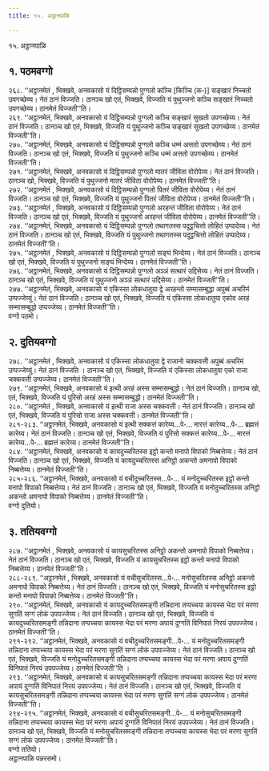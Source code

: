 ```yaml
---
title: १५. अट्ठानपाळि

---
```

१५. अट्ठानपाळि  


## १. पठमवग्गो

२६८. ‘‘अट्ठानमेतं , भिक्खवे, अनवकासो यं दिट्ठिसम्पन्नो पुग्गलो कञ्चि [किञ्चि (क॰)] सङ्खारं निच्चतो उपगच्छेय्य। नेतं ठानं विज्जति। ठानञ्च खो एतं, भिक्खवे, विज्जति यं पुथुज्जनो कञ्चि सङ्खारं निच्चतो उपगच्छेय्य। ठानमेतं विज्जती’’ति।  
२६९. ‘‘अट्ठानमेतं, भिक्खवे, अनवकासो यं दिट्ठिसम्पन्नो पुग्गलो कञ्चि सङ्खारं सुखतो उपगच्छेय्य। नेतं ठानं विज्जति। ठानञ्च खो एतं, भिक्खवे, विज्जति यं पुथुज्जनो कञ्चि सङ्खारं सुखतो उपगच्छेय्य। ठानमेतं विज्जती’’ति।  
२७०. ‘‘अट्ठानमेतं, भिक्खवे, अनवकासो यं दिट्ठिसम्पन्नो पुग्गलो कञ्चि धम्मं अत्ततो उपगच्छेय्य। नेतं ठानं विज्जति। ठानञ्च खो एतं, भिक्खवे, विज्जति यं पुथुज्जनो कञ्चि धम्मं अत्ततो उपगच्छेय्य। ठानमेतं विज्जती’’ति।  
२७१. ‘‘अट्ठानमेतं, भिक्खवे, अनवकासो यं दिट्ठिसम्पन्नो पुग्गलो मातरं जीविता वोरोपेय्य। नेतं ठानं विज्जति। ठानञ्च खो, भिक्खवे, विज्जति यं पुथुज्जनो मातरं जीविता वोरोपेय्य। ठानमेतं विज्जती’’ति।  
२७२. ‘‘अट्ठानमेतं , भिक्खवे, अनवकासो यं दिट्ठिसम्पन्नो पुग्गलो पितरं जीविता वोरोपेय्य। नेतं ठानं विज्जति। ठानञ्च खो एतं, भिक्खवे, विज्जति यं पुथुज्जनो पितरं जीविता वोरोपेय्य। ठानमेतं विज्जती’’ति।  
२७३. ‘‘अट्ठानमेतं , भिक्खवे, अनवकासो यं दिट्ठिसम्पन्नो पुग्गलो अरहन्तं जीविता वोरोपेय्य। नेतं ठानं विज्जति। ठानञ्च खो एतं, भिक्खवे, विज्जति यं पुथुज्जनो अरहन्तं जीविता वोरोपेय्य। ठानमेतं विज्जती’’ति।  
२७४. ‘‘अट्ठानमेतं, भिक्खवे, अनवकासो यं दिट्ठिसम्पन्नो पुग्गलो तथागतस्स पदुट्ठचित्तो लोहितं उप्पादेय्य। नेतं ठानं विज्जति। ठानञ्च खो एतं, भिक्खवे, विज्जति यं पुथुज्जनो तथागतस्स पदुट्ठचित्तो लोहितं उप्पादेय्य। ठानमेतं विज्जती’’ति।  
२७५. ‘‘अट्ठानमेतं , भिक्खवे, अनवकासो यं दिट्ठिसम्पन्नो पुग्गलो सङ्घं भिन्देय्य। नेतं ठानं विज्जति। ठानञ्च खो एतं, भिक्खवे, विज्जति यं पुथुज्जनो सङ्घं भिन्देय्य। ठानमेतं विज्जती’’ति।  
२७६. ‘‘अट्ठानमेतं, भिक्खवे, अनवकासो यं दिट्ठिसम्पन्नो पुग्गलो अञ्ञं सत्थारं उद्दिसेय्य। नेतं ठानं विज्जति। ठानञ्च खो एतं, भिक्खवे, विज्जति यं पुथुज्जनो अञ्ञं सत्थारं उद्दिसेय्य। ठानमेतं विज्जती’’ति।  
२७७. ‘‘अट्ठानमेतं, भिक्खवे, अनवकासो यं एकिस्सा लोकधातुया द्वे अरहन्तो सम्मासम्बुद्धा अपुब्बं अचरिमं उप्पज्जेय्युं। नेतं ठानं विज्जति। ठानञ्च खो एतं, भिक्खवे, विज्जति यं एकिस्सा लोकधातुया एकोव अरहं सम्मासम्बुद्धो उप्पज्जेय्य। ठानमेतं विज्जती’’ति।  
वग्गो पठमो।  


## २. दुतियवग्गो

२७८. ‘‘अट्ठानमेतं , भिक्खवे, अनवकासो यं एकिस्सा लोकधातुया द्वे राजानो चक्कवत्ती अपुब्बं अचरिमं उप्पज्जेय्युं। नेतं ठानं विज्जति । ठानञ्च खो एतं, भिक्खवे, विज्जति यं एकिस्सा लोकधातुया एको राजा चक्कवत्ती उप्पज्जेय्य। ठानमेतं विज्जती’’ति।  
२७९. ‘‘अट्ठानमेतं, भिक्खवे, अनवकासो यं इत्थी अरहं अस्स सम्मासम्बुद्धो। नेतं ठानं विज्जति। ठानञ्च खो, एतं, भिक्खवे, विज्जति यं पुरिसो अरहं अस्स सम्मासम्बुद्धो। ठानमेतं विज्जती’’ति।  
२८०. ‘‘अट्ठानमेतं , भिक्खवे, अनवकासो यं इत्थी राजा अस्स चक्कवत्ती। नेतं ठानं विज्जति। ठानञ्च खो एतं, भिक्खवे, विज्जति यं पुरिसो राजा अस्स चक्कवत्ती। ठानमेतं विज्जती’’ति।  
२८१-२८३. ‘‘अट्ठानमेतं, भिक्खवे, अनवकासो यं इत्थी सक्कत्तं कारेय्य…पे॰… मारत्तं कारेय्य…पे॰… ब्रह्मत्तं कारेय्य। नेतं ठानं विज्जति। ठानञ्च खो एतं, भिक्खवे, विज्जति यं पुरिसो सक्कत्तं कारेय्य…पे॰… मारत्तं कारेय्य…पे॰… ब्रह्मत्तं कारेय्य। ठानमेतं विज्जती’’ति।  
२८४. ‘‘अट्ठानमेतं, भिक्खवे, अनवकासो यं कायदुच्चरितस्स इट्ठो कन्तो मनापो विपाको निब्बत्तेय्य। नेतं ठानं विज्जति। ठानञ्च खो एतं, भिक्खवे, विज्जति यं कायदुच्चरितस्स अनिट्ठो अकन्तो अमनापो विपाको निब्बत्तेय्य। ठानमेतं विज्जती’’ति।  
२८५-२८६. ‘‘अट्ठानमेतं, भिक्खवे, अनवकासो यं वचीदुच्चरितस्स…पे॰… यं मनोदुच्चरितस्स इट्ठो कन्तो मनापो विपाको निब्बत्तेय्य। नेतं ठानं विज्जति। ठानञ्च खो एतं, भिक्खवे, विज्जति यं मनोदुच्चरितस्स अनिट्ठो अकन्तो अमनापो विपाको निब्बत्तेय्य। ठानमेतं विज्जती’’ति।  
वग्गो दुतियो।  


## ३. ततियवग्गो

२८७. ‘‘अट्ठानमेतं , भिक्खवे, अनवकासो यं कायसुचरितस्स अनिट्ठो अकन्तो अमनापो विपाको निब्बत्तेय्य। नेतं ठानं विज्जति। ठानञ्च खो एतं, भिक्खवे, विज्जति यं कायसुचरितस्स इट्ठो कन्तो मनापो विपाको निब्बत्तेय्य। ठानमेतं विज्जती’’ति।  
२८८-२८९. ‘‘अट्ठानमेतं , भिक्खवे, अनवकासो यं वचीसुचरितस्स…पे॰… मनोसुचरितस्स अनिट्ठो अकन्तो अमनापो विपाको निब्बत्तेय्य। नेतं ठानं विज्जति। ठानञ्च खो एतं, भिक्खवे, विज्जति यं मनोसुचरितस्स इट्ठो कन्तो मनापो विपाको निब्बत्तेय्य। ठानमेतं विज्जती’’ति।  
२९०. ‘‘अट्ठानमेतं, भिक्खवे, अनवकासो यं कायदुच्चरितसमङ्गी तन्निदाना तप्पच्चया कायस्स भेदा परं मरणा सुगतिं सग्गं लोकं उपपज्जेय्य। नेतं ठानं विज्जति। ठानञ्च खो एतं, भिक्खवे, विज्जति यं कायदुच्चरितसमङ्गी तन्निदाना तप्पच्चया कायस्स भेदा परं मरणा अपायं दुग्गतिं विनिपातं निरयं उपपज्जेय्य। ठानमेतं विज्जती’’ति।  
२९१-२९२. ‘‘अट्ठानमेतं, भिक्खवे, अनवकासो यं वचीदुच्चरितसमङ्गी…पे॰… यं मनोदुच्चरितसमङ्गी तन्निदाना तप्पच्चया कायस्स भेदा परं मरणा सुगतिं सग्गं लोकं उपपज्जेय्य। नेतं ठानं विज्जति। ठानञ्च खो एतं, भिक्खवे, विज्जति यं मनोदुच्चरितसमङ्गी तन्निदाना तप्पच्चया कायस्स भेदा परं मरणा अपायं दुग्गतिं विनिपातं निरयं उपपज्जेय्य। ठानमेतं विज्जती’’ति ।  
२९३. ‘‘अट्ठानमेतं, भिक्खवे, अनवकासो यं कायसुचरितसमङ्गी तन्निदाना तप्पच्चया कायस्स भेदा परं मरणा अपायं दुग्गतिं विनिपातं निरयं उपपज्जेय्य। नेतं ठानं विज्जति। ठानञ्च खो एतं, भिक्खवे, विज्जति यं कायसुचरितसमङ्गी तन्निदाना तप्पच्चया कायस्स भेदा परं मरणा सुगतिं सग्गं लोकं उपपज्जेय्य। ठानमेतं विज्जती’’ति।  
२९४-२९५. ‘‘अट्ठानमेतं, भिक्खवे, अनवकासो यं वचीसुचरितसमङ्गी…पे॰… यं मनोसुचरितसमङ्गी तन्निदाना तप्पच्चया कायस्स भेदा परं मरणा अपायं दुग्गतिं विनिपातं निरयं उपपज्जेय्य। नेतं ठानं विज्जति। ठानञ्च खो एतं, भिक्खवे, विज्जति यं मनोसुचरितसमङ्गी तन्निदाना तप्पच्चया कायस्स भेदा परं मरणा सुगतिं सग्गं लोकं उपपज्जेय्य। ठानमेतं विज्जती’’ति।  
वग्गो ततियो।  
अट्ठानपाळि पन्नरसमो।  